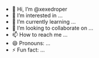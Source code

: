 - 👋 Hi, I’m @xexedroper
- 👀 I’m interested in ...
- 🌱 I’m currently learning ...
- 💞️ I’m looking to collaborate on ...
- 📫 How to reach me ...
- 😄 Pronouns: ...
- ⚡ Fun fact: ...

<!---
xexedroper/xexedroper is a ✨ special ✨ repository because its `README.md` (this file) appears on your GitHub profile.
You can click the Preview link to take a look at your changes.
--->
